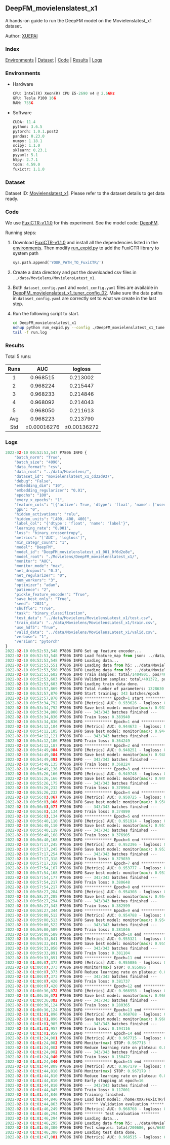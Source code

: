 ## DeepFM_movielenslatest_x1

A hands-on guide to run the DeepFM model on the Movielenslatest_x1 dataset.

Author: [XUEPAI](https://github.com/xue-pai)

### Index
[Environments](#Environments) | [Dataset](#Dataset) | [Code](#Code) | [Results](#Results) | [Logs](#Logs)

### Environments
+ Hardware

  ```python
  CPU: Intel(R) Xeon(R) CPU E5-2690 v4 @ 2.6GHz
  GPU: Tesla P100 16G
  RAM: 755G

  ```

+ Software

  ```python
  CUDA: 11.4
  python: 3.6.5
  pytorch: 1.0.1.post2
  pandas: 0.23.0
  numpy: 1.18.1
  scipy: 1.1.0
  sklearn: 0.23.1
  pyyaml: 5.1
  h5py: 2.7.1
  tqdm: 4.59.0
  fuxictr: 1.1.0
  ```

### Dataset
Dataset ID: [Movielenslatest_x1](https://github.com/openbenchmark/BARS/blob/master/ctr_prediction/datasets/MovieLens/README.md#Movielenslatest_x1). Please refer to the dataset details to get data ready.

### Code

We use [FuxiCTR-v1.1.0](https://github.com/xue-pai/FuxiCTR/tree/v1.1.0) for this experiment. See the model code: [DeepFM](https://github.com/xue-pai/FuxiCTR/blob/v1.1.0/fuxictr/pytorch/models/DeepFM.py).

Running steps:

1. Download [FuxiCTR-v1.1.0](https://github.com/xue-pai/FuxiCTR/archive/refs/tags/v1.1.0.zip) and install all the dependencies listed in the [environments](#environments). Then modify [run_expid.py](./run_expid.py#L5) to add the FuxiCTR library to system path
    
    ```python
    sys.path.append('YOUR_PATH_TO_FuxiCTR/')
    ```

2. Create a data directory and put the downloaded csv files in `../data/Movielens/MovielensLatest_x1`.

3. Both `dataset_config.yaml` and `model_config.yaml` files are available in [DeepFM_movielenslatest_x1_tuner_config_02](./DeepFM_movielenslatest_x1_tuner_config_02). Make sure the data paths in `dataset_config.yaml` are correctly set to what we create in the last step.

4. Run the following script to start.

    ```bash
    cd DeepFM_movielenslatest_x1
    nohup python run_expid.py --config ./DeepFM_movielenslatest_x1_tuner_config_02 --expid DeepFM_movielenslatest_x1_001_0f6d2e8e --gpu 0 > run.log &
    tail -f run.log
    ```

### Results

Total 5 runs:

| Runs | AUC | logloss  |
|:--------------------:|:--------------------:|:--------------------:|
| 1 | 0.968515 | 0.213002  |
| 2 | 0.968224 | 0.215447  |
| 3 | 0.968233 | 0.214846  |
| 4 | 0.968092 | 0.214043  |
| 5 | 0.968050 | 0.211613  |
| Avg | 0.968223 | 0.213790 |
| Std | &#177;0.00016276 | &#177;0.00136272 |


### Logs
```python
2022-02-10 00:52:53,547 P7806 INFO {
    "batch_norm": "True",
    "batch_size": "4096",
    "data_format": "csv",
    "data_root": "../data/Movielens/",
    "dataset_id": "movielenslatest_x1_cd32d937",
    "debug": "False",
    "embedding_dim": "10",
    "embedding_regularizer": "0.01",
    "epochs": "100",
    "every_x_epochs": "1",
    "feature_cols": "[{'active': True, 'dtype': 'float', 'name': ['user_id', 'item_id', 'tag_id'], 'type': 'categorical'}]",
    "gpu": "0",
    "hidden_activations": "relu",
    "hidden_units": "[400, 400, 400]",
    "label_col": "{'dtype': 'float', 'name': 'label'}",
    "learning_rate": "0.001",
    "loss": "binary_crossentropy",
    "metrics": "['AUC', 'logloss']",
    "min_categr_count": "1",
    "model": "DeepFM",
    "model_id": "DeepFM_movielenslatest_x1_001_0f6d2e8e",
    "model_root": "./Movielens/DeepFM_movielenslatest_x1/",
    "monitor": "AUC",
    "monitor_mode": "max",
    "net_dropout": "0.3",
    "net_regularizer": "0",
    "num_workers": "3",
    "optimizer": "adam",
    "patience": "2",
    "pickle_feature_encoder": "True",
    "save_best_only": "True",
    "seed": "2021",
    "shuffle": "True",
    "task": "binary_classification",
    "test_data": "../data/Movielens/MovielensLatest_x1/test.csv",
    "train_data": "../data/Movielens/MovielensLatest_x1/train.csv",
    "use_hdf5": "True",
    "valid_data": "../data/Movielens/MovielensLatest_x1/valid.csv",
    "verbose": "1",
    "version": "pytorch"
}
2022-02-10 00:52:53,548 P7806 INFO Set up feature encoder...
2022-02-10 00:52:53,548 P7806 INFO Load feature_map from json: ../data/Movielens/movielenslatest_x1_cd32d937/feature_map.json
2022-02-10 00:52:53,548 P7806 INFO Loading data...
2022-02-10 00:52:53,551 P7806 INFO Loading data from h5: ../data/Movielens/movielenslatest_x1_cd32d937/train.h5
2022-02-10 00:52:53,590 P7806 INFO Loading data from h5: ../data/Movielens/movielenslatest_x1_cd32d937/valid.h5
2022-02-10 00:52:53,602 P7806 INFO Train samples: total/1404801, pos/467878, neg/936923, ratio/33.31%, blocks/1
2022-02-10 00:52:53,603 P7806 INFO Validation samples: total/401372, pos/134225, neg/267147, ratio/33.44%, blocks/1
2022-02-10 00:52:53,603 P7806 INFO Loading train data done.
2022-02-10 00:52:57,869 P7806 INFO Total number of parameters: 1328630.
2022-02-10 00:52:57,870 P7806 INFO Start training: 343 batches/epoch
2022-02-10 00:52:57,870 P7806 INFO ************ Epoch=1 start ************
2022-02-10 00:53:34,792 P7806 INFO [Metrics] AUC: 0.933626 - logloss: 0.294289
2022-02-10 00:53:34,792 P7806 INFO Save best model: monitor(max): 0.933626
2022-02-10 00:53:34,800 P7806 INFO --- 343/343 batches finished ---
2022-02-10 00:53:34,836 P7806 INFO Train loss: 0.383940
2022-02-10 00:53:34,836 P7806 INFO ************ Epoch=1 end ************
2022-02-10 00:54:12,104 P7806 INFO [Metrics] AUC: 0.944673 - logloss: 0.268256
2022-02-10 00:54:12,105 P7806 INFO Save best model: monitor(max): 0.944673
2022-02-10 00:54:12,121 P7806 INFO --- 343/343 batches finished ---
2022-02-10 00:54:12,186 P7806 INFO Train loss: 0.364249
2022-02-10 00:54:12,187 P7806 INFO ************ Epoch=2 end ************
2022-02-10 00:54:49,084 P7806 INFO [Metrics] AUC: 0.948251 - logloss: 0.261106
2022-02-10 00:54:49,084 P7806 INFO Save best model: monitor(max): 0.948251
2022-02-10 00:54:49,093 P7806 INFO --- 343/343 batches finished ---
2022-02-10 00:54:49,135 P7806 INFO Train loss: 0.368224
2022-02-10 00:54:49,136 P7806 INFO ************ Epoch=3 end ************
2022-02-10 00:55:26,166 P7806 INFO [Metrics] AUC: 0.949748 - logloss: 0.252908
2022-02-10 00:55:26,166 P7806 INFO Save best model: monitor(max): 0.949748
2022-02-10 00:55:26,175 P7806 INFO --- 343/343 batches finished ---
2022-02-10 00:55:26,232 P7806 INFO Train loss: 0.370964
2022-02-10 00:55:26,232 P7806 INFO ************ Epoch=4 end ************
2022-02-10 00:56:03,067 P7806 INFO [Metrics] AUC: 0.950725 - logloss: 0.249454
2022-02-10 00:56:03,068 P7806 INFO Save best model: monitor(max): 0.950725
2022-02-10 00:56:03,077 P7806 INFO --- 343/343 batches finished ---
2022-02-10 00:56:03,134 P7806 INFO Train loss: 0.374899
2022-02-10 00:56:03,134 P7806 INFO ************ Epoch=5 end ************
2022-02-10 00:56:40,110 P7806 INFO [Metrics] AUC: 0.951914 - logloss: 0.244771
2022-02-10 00:56:40,110 P7806 INFO Save best model: monitor(max): 0.951914
2022-02-10 00:56:40,119 P7806 INFO --- 343/343 batches finished ---
2022-02-10 00:56:40,168 P7806 INFO Train loss: 0.376905
2022-02-10 00:56:40,168 P7806 INFO ************ Epoch=6 end ************
2022-02-10 00:57:17,245 P7806 INFO [Metrics] AUC: 0.952396 - logloss: 0.249258
2022-02-10 00:57:17,245 P7806 INFO Save best model: monitor(max): 0.952396
2022-02-10 00:57:17,254 P7806 INFO --- 343/343 batches finished ---
2022-02-10 00:57:17,318 P7806 INFO Train loss: 0.379039
2022-02-10 00:57:17,318 P7806 INFO ************ Epoch=7 end ************
2022-02-10 00:57:54,167 P7806 INFO [Metrics] AUC: 0.953777 - logloss: 0.240847
2022-02-10 00:57:54,168 P7806 INFO Save best model: monitor(max): 0.953777
2022-02-10 00:57:54,177 P7806 INFO --- 343/343 batches finished ---
2022-02-10 00:57:54,217 P7806 INFO Train loss: 0.380648
2022-02-10 00:57:54,217 P7806 INFO ************ Epoch=8 end ************
2022-02-10 00:58:27,284 P7806 INFO [Metrics] AUC: 0.954308 - logloss: 0.239431
2022-02-10 00:58:27,285 P7806 INFO Save best model: monitor(max): 0.954308
2022-02-10 00:58:27,294 P7806 INFO --- 343/343 batches finished ---
2022-02-10 00:58:27,343 P7806 INFO Train loss: 0.382599
2022-02-10 00:58:27,344 P7806 INFO ************ Epoch=9 end ************
2022-02-10 00:59:00,512 P7806 INFO [Metrics] AUC: 0.954788 - logloss: 0.237974
2022-02-10 00:59:00,513 P7806 INFO Save best model: monitor(max): 0.954788
2022-02-10 00:59:00,522 P7806 INFO --- 343/343 batches finished ---
2022-02-10 00:59:00,589 P7806 INFO Train loss: 0.381046
2022-02-10 00:59:00,589 P7806 INFO ************ Epoch=10 end ************
2022-02-10 00:59:33,841 P7806 INFO [Metrics] AUC: 0.955321 - logloss: 0.236506
2022-02-10 00:59:33,841 P7806 INFO Save best model: monitor(max): 0.955321
2022-02-10 00:59:33,850 P7806 INFO --- 343/343 batches finished ---
2022-02-10 00:59:33,891 P7806 INFO Train loss: 0.381104
2022-02-10 00:59:33,891 P7806 INFO ************ Epoch=11 end ************
2022-02-10 01:00:07,372 P7806 INFO [Metrics] AUC: 0.955086 - logloss: 0.238763
2022-02-10 01:00:07,373 P7806 INFO Monitor(max) STOP: 0.955086 !
2022-02-10 01:00:07,373 P7806 INFO Reduce learning rate on plateau: 0.000100
2022-02-10 01:00:07,373 P7806 INFO --- 343/343 batches finished ---
2022-02-10 01:00:07,420 P7806 INFO Train loss: 0.381737
2022-02-10 01:00:07,420 P7806 INFO ************ Epoch=12 end ************
2022-02-10 01:00:36,072 P7806 INFO [Metrics] AUC: 0.966958 - logloss: 0.207044
2022-02-10 01:00:36,073 P7806 INFO Save best model: monitor(max): 0.966958
2022-02-10 01:00:36,082 P7806 INFO --- 343/343 batches finished ---
2022-02-10 01:00:36,124 P7806 INFO Train loss: 0.280365
2022-02-10 01:00:36,124 P7806 INFO ************ Epoch=13 end ************
2022-02-10 01:01:01,896 P7806 INFO [Metrics] AUC: 0.968768 - logloss: 0.212037
2022-02-10 01:01:01,896 P7806 INFO Save best model: monitor(max): 0.968768
2022-02-10 01:01:01,905 P7806 INFO --- 343/343 batches finished ---
2022-02-10 01:01:01,957 P7806 INFO Train loss: 0.194116
2022-02-10 01:01:01,959 P7806 INFO ************ Epoch=14 end ************
2022-02-10 01:01:24,001 P7806 INFO [Metrics] AUC: 0.967715 - logloss: 0.233148
2022-02-10 01:01:24,002 P7806 INFO Monitor(max) STOP: 0.967715 !
2022-02-10 01:01:24,002 P7806 INFO Reduce learning rate on plateau: 0.000010
2022-02-10 01:01:24,002 P7806 INFO --- 343/343 batches finished ---
2022-02-10 01:01:24,040 P7806 INFO Train loss: 0.150472
2022-02-10 01:01:24,040 P7806 INFO ************ Epoch=15 end ************
2022-02-10 01:01:44,809 P7806 INFO [Metrics] AUC: 0.967179 - logloss: 0.247217
2022-02-10 01:01:44,810 P7806 INFO Monitor(max) STOP: 0.967179 !
2022-02-10 01:01:44,810 P7806 INFO Reduce learning rate on plateau: 0.000001
2022-02-10 01:01:44,810 P7806 INFO Early stopping at epoch=16
2022-02-10 01:01:44,810 P7806 INFO --- 343/343 batches finished ---
2022-02-10 01:01:44,845 P7806 INFO Train loss: 0.117001
2022-02-10 01:01:44,846 P7806 INFO Training finished.
2022-02-10 01:01:44,846 P7806 INFO Load best model: /home/XXX/FuxiCTR/benchmarks/Movielens/DeepFM_movielenslatest_x1/movielenslatest_x1_cd32d937/DeepFM_movielenslatest_x1_001_0f6d2e8e.model
2022-02-10 01:01:44,863 P7806 INFO ****** Validation evaluation ******
2022-02-10 01:01:46,249 P7806 INFO [Metrics] AUC: 0.968768 - logloss: 0.212037
2022-02-10 01:01:46,294 P7806 INFO ******** Test evaluation ********
2022-02-10 01:01:46,294 P7806 INFO Loading data...
2022-02-10 01:01:46,295 P7806 INFO Loading data from h5: ../data/Movielens/movielenslatest_x1_cd32d937/test.h5
2022-02-10 01:01:46,300 P7806 INFO Test samples: total/200686, pos/66850, neg/133836, ratio/33.31%, blocks/1
2022-02-10 01:01:46,300 P7806 INFO Loading test data done.
2022-02-10 01:01:47,081 P7806 INFO [Metrics] AUC: 0.968515 - logloss: 0.213002

```
